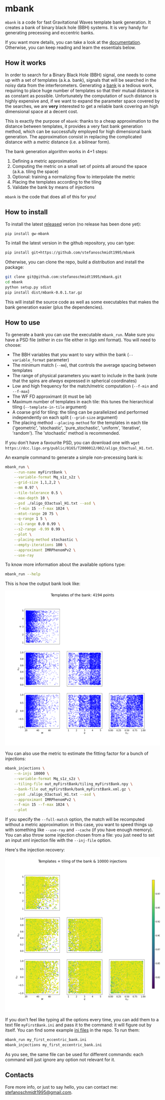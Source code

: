# mbank
`mbank` is a code for fast Gravitational Waves template bank generation. It creates a bank of binary black hole (BBH) systems. It is very handy for generating precessing and eccentric banks.

If you want more details, you can take a look at the [documentation](https://mbank.readthedocs.io/en/latest/).
Otherwise, you can keep reading and learn the essentials below.

## How it works
In order to search for a Binary Black Hole (BBH) signal, one needs to come up with a set of templates (a.k.a. bank), signals that will be searched in the noisy data from the interferometers.
Generating a [bank](https://journals.aps.org/prd/abstract/10.1103/PhysRevD.80.104014) is a tedious work, requiring to place huge number of templates so that their mutual distance is as constant as possible. Unfortunately the computation of such distance is highly expensive and, if we want to expand the parameter space covered by the searches, we are **very** interested to get a reliable bank covering an high dimensional space at a decent cost.

This is exactly the purpose of `mbank`: thanks to a cheap approximation to the distance between templates, it provides a very fast bank generation method, which can be successfully employed for high dimensional bank generation. The approximation consist in replacing the complicated distance with a _metric_ distance (i.e. a bilinear form).

The bank generation algorithm works in 4+1 steps:

1. Defining a metric approximation
2. Computing the metric on a small set of points all around the space (a.k.a. tiling the space)
3. Optional: training a normalizing flow to interpolate the metric
4. Placing the templates according to the tiling
5. Validate the bank by means of injections

`mbank` is the code that does all of this for you!

## How to install

To install the latest [released](https://pypi.org/project/gw-mbank/) verion (no release has been done yet):

```Bash
pip install gw-mbank
```

To intall the latest version in the github repository, you can type:

```Bash
pip install git+https://github.com/stefanoschmidt1995/mbank
```

Otherwise, you can clone the repo, build a distribution and install the package:

```Bash
git clone git@github.com:stefanoschmidt1995/mbank.git
cd mbank
python setup.py sdist
pip install dist/mbank-0.0.1.tar.gz
```
This will install the source code as well as some executables that makes the bank generation easier (plus the dependencies).

## How to use

To generate a bank you can use the executable `mbank_run`. Make sure you have a PSD file (either in csv file either in ligo xml format).
You will need to choose:
- The BBH variables that you want to vary within the bank (`--variable_format` parameter)
- The minimum match (`--mm`), that controls the average spacing between templates
- The range of physical parameters you want to include in the bank (note that the spins are _always_ expressed in spherical coordinates)
- Low and high frequency for the match/metric computation (`--f-min` and `--f-max`)
- The WF FD approximant (it must be lal)
- Maximum number of templates in each tile: this tunes the hierarchical tiling (`--template-in-tile` argument)
- A coarse grid for tiling: the tiling can be parallelized and performed independently on each split (`--grid-size` argument)
- The placing method `--placing-method` for the templates in each tile ('geometric', 'stochastic', 'pure_stochastic', 'uniform', 'iterative', 'random'). The 'stochastic' method is recommended.

If you don't have a favourite PSD, you can download one with `wget https://dcc.ligo.org/public/0165/T2000012/002/aligo_O3actual_H1.txt`.

An example command to generate a simple non-precessing bank is:
```Bash
mbank_run \
	--run-name myFirstBank \
	--variable-format Mq_s1z_s2z \
	--grid-size 1,1,2,2 \
	--mm 0.97 \
	--tile-tolerance 0.5 \
	--max-depth 10 \
	--psd ./aligo_O3actual_H1.txt --asd \
	--f-min 15 --f-max 1024 \
	--mtot-range 20 75 \
	--q-range 1 5 \
	--s1-range 0.0 0.99 \
	--s2-range -0.99 0.99 \
	--plot \
	--placing-method stochastic \
	--empty-iterations 100 \
	--approximant IMRPhenomPv2 \
	--use-ray 
```
To know more information about the available options type:
```Bash
mbank_run --help
```
This is how the output bank look like:

![](docs/img/bank_README.png)

You can also use the metric to estimate the fitting factor for a bunch of injections: 

```Bash
mbank_injections \
	--n-injs 10000 \
	--variable-format Mq_s1z_s2z \
	--tiling-file out_myFirstBank/tiling_myFirstBank.npy \
	--bank-file out_myFirstBank/bank_myFirstBank.xml.gz \
	--psd ./aligo_O3actual_H1.txt --asd \
	--approximant IMRPhenomPv2 \
	--f-min 15 --f-max 1024 \
	--plot
```

If you specify the `--full-match` option, the match will be recomputed without a metric approximation: in this case, you want to speed things up with something like `--use-ray` and `--cache` (if you have enough memory).
You can also throw some injection chosen from a file: you just need to set an input xml injection file with the `--inj-file` option.

Here's the injection recovery:

![](docs/img/injections_README.png)

If you don't feel like typing all the options every time, you can add them to a text file `myFirstBank.ini` and pass it to the command: it will figure out by itself. You can find some example [ini files](https://github.com/stefanoschmidt1995/mbank/tree/master/examples) in the repo. To run them:

```Bash
mbank_run my_first_eccentric_bank.ini
mbank_injections my_first_eccentric_bank.ini
```

As you see, the same file can be used for different commands: each command will just ignore any option not relevant for it.


## Contacts

Fore more info, or just to say hello, you can contact me: [stefanoschmidt1995@gmail.com](mailto:stefanoschmidt1995@gmail.com).




















